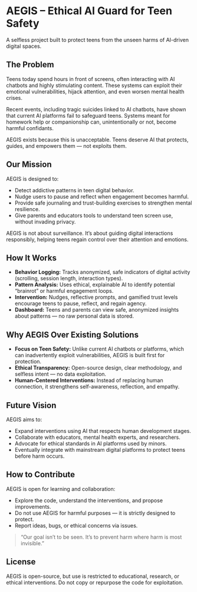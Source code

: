 # AEGIS – Ethical AI Guard for Teen Safety

A selfless project built to protect teens from the unseen harms of AI-driven digital spaces.

## The Problem

Teens today spend hours in front of screens, often interacting with AI chatbots and highly stimulating content. These systems can exploit their emotional vulnerabilities, hijack attention, and even worsen mental health crises.

Recent events, including tragic suicides linked to AI chatbots, have shown that current AI platforms fail to safeguard teens. Systems meant for homework help or companionship can, unintentionally or not, become harmful confidants.

AEGIS exists because this is unacceptable. Teens deserve AI that protects, guides, and empowers them — not exploits them.

## Our Mission

AEGIS is designed to:

*   Detect addictive patterns in teen digital behavior.
*   Nudge users to pause and reflect when engagement becomes harmful.
*   Provide safe journaling and trust-building exercises to strengthen mental resilience.
*   Give parents and educators tools to understand teen screen use, without invading privacy.

AEGIS is not about surveillance. It’s about guiding digital interactions responsibly, helping teens regain control over their attention and emotions.

## How It Works

*   **Behavior Logging:** Tracks anonymized, safe indicators of digital activity (scrolling, session length, interaction types).
*   **Pattern Analysis:** Uses ethical, explainable AI to identify potential “brainrot” or harmful engagement loops.
*   **Intervention:** Nudges, reflective prompts, and gamified trust levels encourage teens to pause, reflect, and regain agency.
*   **Dashboard:** Teens and parents can view safe, anonymized insights about patterns — no raw personal data is stored.

## Why AEGIS Over Existing Solutions

*   **Focus on Teen Safety:** Unlike current AI chatbots or platforms, which can inadvertently exploit vulnerabilities, AEGIS is built first for protection.
*   **Ethical Transparency:** Open-source design, clear methodology, and selfless intent — no data exploitation.
*   **Human-Centered Interventions:** Instead of replacing human connection, it strengthens self-awareness, reflection, and empathy.

## Future Vision

AEGIS aims to:

*   Expand interventions using AI that respects human development stages.
*   Collaborate with educators, mental health experts, and researchers.
*   Advocate for ethical standards in AI platforms used by minors.
*   Eventually integrate with mainstream digital platforms to protect teens before harm occurs.

## How to Contribute

AEGIS is open for learning and collaboration:

*   Explore the code, understand the interventions, and propose improvements.
*   Do not use AEGIS for harmful purposes — it is strictly designed to protect.
*   Report ideas, bugs, or ethical concerns via issues.

> “Our goal isn’t to be seen. It’s to prevent harm where harm is most invisible.”

## License

AEGIS is open-source, but use is restricted to educational, research, or ethical interventions. Do not copy or repurpose the code for exploitation.
